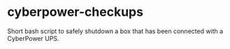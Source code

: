 # cyberpower-checkups
Short bash script to safely shutdown a box that has been connected with a CyberPower UPS.

